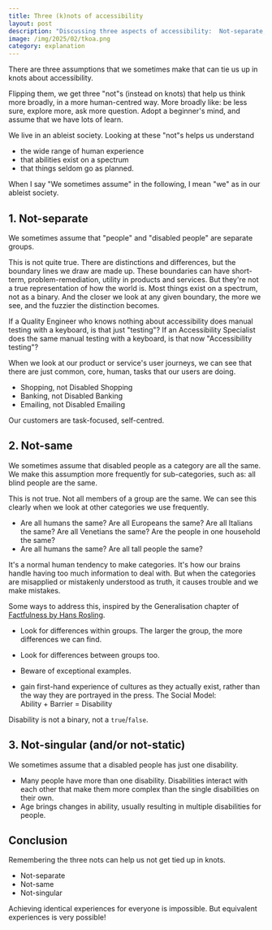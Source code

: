 ```yaml
---
title: Three (k)nots of accessibility
layout: post
description: "Discussing three aspects of accessibility:  Not-separate, Not-same, Not-singular (also: not-static)"
image: /img/2025/02/tkoa.png
category: explanation
---
```


There are three assumptions that we sometimes make that can tie us up in knots about accessibility.

Flipping them, we get three "not"s (instead on knots) that help us think more broadly, in a more human-centred way. More broadly like: be less sure, explore more, ask more question. Adopt a beginner's mind, and assume that we have lots of learn.

We live in an ableist society. Looking at these "not"s helps us understand

- the wide range of human experience
- that abilities exist on a spectrum
- that things seldom go as planned.

When I say "We sometimes assume" in the following, I mean "we" as in our ableist society.

## 1. Not-separate

We sometimes assume that "people" and "disabled people" are separate groups.

This is not quite true. There are distinctions and differences, but the boundary lines we draw are made up. These boundaries can have short-term, problem-remediation, utility in products and services. But they're not a true representation of how the world is. Most things exist on a spectrum, not as a binary. And the closer we look at any given boundary, the more we see, and the fuzzier the distinction becomes.

If a Quality Engineer who knows nothing about accessibility does manual testing with a keyboard, is that just "testing"? If an Accessibility Specialist does the same manual testing with a keyboard, is that now "Accessibility testing"?

When we look at our product or service's user journeys, we can see that there are just common, core, human, tasks that our users are doing.

- Shopping, not Disabled Shopping
- Banking, not Disabled Banking
- Emailing, not Disabled Emailing

Our customers are task-focused, self-centred.

## 2. Not-same

We sometimes assume that disabled people as a category are all the same. We make this assumption more frequently for sub-categories, such as: all blind people are the same.

This is not true. Not all members of a group are the same. We can see this clearly when we look at other categories we use frequently.

- Are all humans the same? Are all Europeans the same? Are all Italians the same? Are all Venetians the same? Are the people in one household the same?
- Are all humans the same? Are all tall people the same?

It's a normal human tendency to make categories. It's how our brains handle having too much information to deal with. But when the categories are misapplied or mistakenly understood as truth, it causes trouble and we make mistakes. 

Some ways to address this, inspired by the Generalisation chapter of [Factfulness by Hans Rosling](https://www.goodreads.com/book/show/34890015-factfulness).

- Look for differences within groups. The larger the group, the more differences we can find.
- Look for differences between groups too. 
- Beware of exceptional examples.

- gain first-hand experience of cultures as they actually exist, rather than the way they are portrayed in the press.
The Social Model:<br>Ability + Barrier = Disability

Disability is not a binary, not a `true`/`false`.

## 3. Not-singular (and/or not-static)

We sometimes assume that a disabled people has just one disability.

- Many people have more than one disability. Disabilities interact with each other that make them more complex than the single disabilities on their own.
- Age brings changes in ability, usually resulting in multiple disabilities for people.

<!-- 
## Aside: why can't it both?

Practical, how-to, instructions? Or emotional, philosophical, motivational ideas? Yes! We need both to start doing and keep doing accessibility work. The ideological underpinning is more important, though. 

Focusing too much on the practical side of things without the philosophical side makes it easier to give up, or to get lost, or to do the wrong thing. 

Focusing more on the philosophical side, having [good motivations](https://naga.co.za/more-accessible-products/#offer-good-motivations), allows us to be more flexible when we do the practical side. We can put our energy where it feels best, where we’re most interested, where we can make the most impact.
-->

## Conclusion

Remembering the three nots can help us not get tied up in knots.

- Not-separate
- Not-same
- Not-singular

Achieving identical experiences for everyone is impossible. But equivalent experiences is very possible!